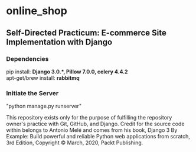 # online_shop
## Self-Directed Practicum: E-commerce Site Implementation with Django

### Dependencies
pip install: <strong>Django 3.0.\*, Pillow 7.0.0, celery 4.4.2</strong><br>
apt-get/brew install: <strong>rabbitmq</strong>

### Initiate the Server
"python manage.py runserver"

This repository exists only for the purpose of fulfilling the repository owner's practice with Git, GitHub, and Django.  Credit for the source code within belongs to Antonio Melé and comes from his book, Django 3 By Example: Build powerful and reliable Python web applications from scratch, 3rd Edition, Copyright &#169; March, 2020, Packt Publishing.
